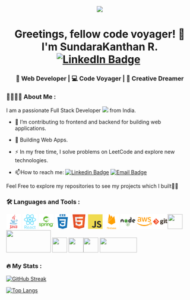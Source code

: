 <div id="header" align="center">
  <img src="https://camo.githubusercontent.com/19db51af5f90f1b152bc0b9078f5fe97053955be5074f03f17019c70345bdcdb/68747470733a2f2f6d69726f2e6d656469756d2e636f6d2f6d61782f313336302f302a37513379765349765f7430696f4a2d5a2e676966" width="400"/>
</div>

<h1 align="center">Greetings, fellow code voyager! 🌟 I'm SundaraKanthan R.
<div id="badges">
  <a href="https://www.linkedin.com/in/sundarakanthan/"><img src="https://img.shields.io/badge/LinkedIn-blue?style=for-the-badge&logo=linkedin&logoColor=white" alt="LinkedIn Badge"/></a>
  <img src="https://komarev.com/ghpvc/?username=sundarakanthan&style=flat-square&color=blue" alt=""/>
</div>
</h1>

<h3 align="center">🚀 Web Developer | 💻 Code Voyager | 🎨 Creative Dreamer</h3>


### 👨‍💻🙋‍♂️ About Me :
I am a passionate Full Stack Developer <img src="https://media.giphy.com/media/WUlplcMpOCEmTGBtBW/giphy.gif" width="30"> from India.
- :telescope: I’m contributing to frontend and backend for building web applications.

- :seedling: Building Web Apps.

- :zap: In my free time, I solve problems on LeetCode and explore new technologies.

- :mailbox:How to reach me: [![Linkedin Badge](https://img.shields.io/badge/-Sundarakanthan-blue?style=flat&logo=Linkedin&logoColor=white)](https://www.linkedin.com/in/sundarakanthan/)
  [![Email Badge](https://img.shields.io/badge/-sundarakanthan88%40gmail.com-red?style=flat&logo=Gmail&logoColor=white)](mailto:sundarakanthan88@gmail.com)


Feel Free to explore my repositories to see my projects which I built👷‍♂️

### :hammer_and_wrench: Languages and Tools :
<div>
  
   <img src="https://github.com/devicons/devicon/blob/master/icons/java/java-original-wordmark.svg" title="Java" alt="Java" width="40" height="40"/>
  <img src="https://github.com/devicons/devicon/blob/master/icons/react/react-original-wordmark.svg" title="React" alt="React" width="40" height="40"/>
  <img src="https://github.com/devicons/devicon/blob/master/icons/spring/spring-original-wordmark.svg" title="Spring" alt="Spring" width="40" height="40"/>
  <img src="https://github.com/devicons/devicon/blob/master/icons/css3/css3-plain-wordmark.svg"  title="CSS3" alt="CSS" width="40" height="40"/>
  <img src="https://github.com/devicons/devicon/blob/master/icons/html5/html5-original.svg" title="HTML5" alt="HTML" width="40" height="40"/>
  <img src="https://github.com/devicons/devicon/blob/master/icons/javascript/javascript-original.svg" title="JavaScript" alt="JavaScript" width="40" height="40"/>
  <img src="https://github.com/devicons/devicon/blob/master/icons/firebase/firebase-plain-wordmark.svg" title="Firebase" alt="Firebase" width="40" height="40"/>
  <img src="https://github.com/devicons/devicon/blob/master/icons/nodejs/nodejs-original-wordmark.svg" title="NodeJS" alt="NodeJS" width="40" height="40"/>
  <img src="https://github.com/devicons/devicon/blob/master/icons/amazonwebservices/amazonwebservices-plain-wordmark.svg" title="AWS" alt="AWS" width="40" height="40"/>
  <img src="https://github.com/devicons/devicon/blob/master/icons/git/git-original-wordmark.svg" title="Git" alt="Git" width="40" height="40"/><img src="https://brandslogos.com/wp-content/uploads/thumbs/bootstrap-logo.png" width="40" height="40"">
  <img src="https://inapp.com/wp-content/uploads/elementor/thumbs/express-js-01-1-q05uw85vt1jqloiy5k82sfy7tgvysgt1uqld8slsbc.png" width="120" height="60">
  <img src="https://pngimg.com/uploads/mysql/mysql_PNG23.png" width="40" height="40"">
  <img src="https://uxwing.com/wp-content/themes/uxwing/download/brands-and-social-media/postman-icon.png" width="40" height="40"><img src="https://upload.wikimedia.org/wikipedia/commons/1/19/C_Logo.png" width="40" height="40">
  <img src="https://miro.medium.com/v2/resize:fit:585/1*69OXNxfqIfRNhnBRqTH0Gg.png" width="100" height="40"><img src=""><img src=""><img src="">

</div>

### :fire: My Stats :
[![GitHub Streak](http://github-readme-streak-stats.herokuapp.com?user=sundarakanthan&theme=light&background=fff)](https://git.io/streak-stats)

[![Top Langs](https://github-readme-stats.vercel.app/api/top-langs/?username=sundarakanthan&layout=compact&theme=light)](https://github.com/anuraghazra/github-readme-stats)



